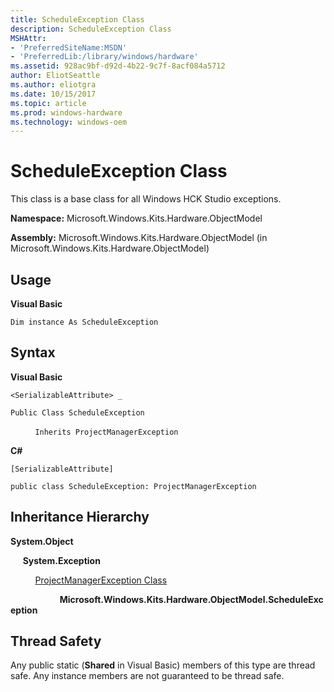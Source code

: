 ```yaml
---
title: ScheduleException Class
description: ScheduleException Class
MSHAttr:
- 'PreferredSiteName:MSDN'
- 'PreferredLib:/library/windows/hardware'
ms.assetid: 928ac9bf-d92d-4b22-9c7f-8acf084a5712
author: EliotSeattle
ms.author: eliotgra
ms.date: 10/15/2017
ms.topic: article
ms.prod: windows-hardware
ms.technology: windows-oem
---
```


# ScheduleException Class


This class is a base class for all Windows HCK Studio exceptions.

**Namespace:** Microsoft.Windows.Kits.Hardware.ObjectModel

**Assembly:** Microsoft.Windows.Kits.Hardware.ObjectModel (in Microsoft.Windows.Kits.Hardware.ObjectModel)

## <span id="Usage"></span><span id="usage"></span><span id="USAGE"></span>Usage


**Visual Basic**

`Dim instance As ScheduleException`

## <span id="Syntax"></span><span id="syntax"></span><span id="SYNTAX"></span>Syntax


**Visual Basic**

`<SerializableAttribute> _`

`Public Class ScheduleException`

          `Inherits ProjectManagerException`

**C#**

`[SerializableAttribute]`

`public class ScheduleException: ProjectManagerException`

## <span id="Inheritance_Hierarchy"></span><span id="inheritance_hierarchy"></span><span id="INHERITANCE_HIERARCHY"></span>Inheritance Hierarchy


**System.Object**

     **System.Exception**

          [ProjectManagerException Class](projectmanagerexception-class.md)

                    **Microsoft.Windows.Kits.Hardware.ObjectModel.ScheduleException**

## <span id="Thread_Safety"></span><span id="thread_safety"></span><span id="THREAD_SAFETY"></span>Thread Safety


Any public static (**Shared** in Visual Basic) members of this type are thread safe. Any instance members are not guaranteed to be thread safe.

 

 






